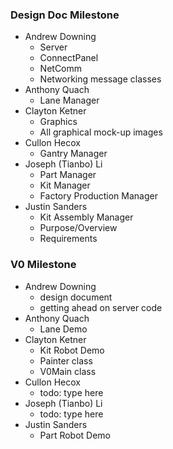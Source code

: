 ### Design Doc Milestone
* Andrew Downing
  * Server
  * ConnectPanel
  * NetComm
  * Networking message classes
* Anthony Quach 
  * Lane Manager
* Clayton Ketner 
  * Graphics
  * All graphical mock-up images
* Cullon Hecox
  * Gantry Manager
* Joseph (Tianbo) Li
  * Part Manager
  * Kit Manager
  * Factory Production Manager
* Justin Sanders
  * Kit Assembly Manager
  * Purpose/Overview
  * Requirements

### V0 Milestone
* Andrew Downing
  * design document
  * getting ahead on server code
* Anthony Quach 
  * Lane Demo
* Clayton Ketner 
  * Kit Robot Demo
  * Painter class
  * V0Main class
* Cullon Hecox
  * todo: type here
* Joseph (Tianbo) Li
  * todo: type here
* Justin Sanders
  * Part Robot Demo